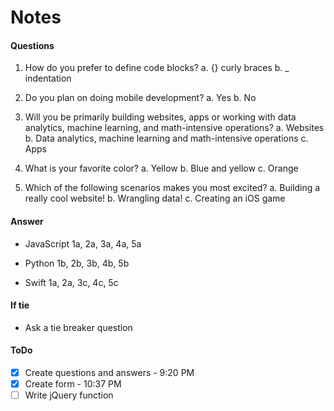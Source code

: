 # Notes

#### Questions
1. How do you prefer to define code blocks?
	a. {} curly braces
	b. _ indentation


2. Do you plan on doing mobile development?
	a. Yes
	b. No

3. Will you be primarily building websites, apps or working with data analytics, machine learning, and math-intensive operations?
	a. Websites
	b. Data analytics, machine learning and math-intensive operations
	c. Apps

4. What is your favorite color?
	a. Yellow
	b. Blue and yellow
	c. Orange

5. Which of the following scenarios makes you most excited?
 a. Building a really cool website!
 b. Wrangling data!
 c. Creating an iOS game


#### Answer
- JavaScript
1a, 2a, 3a, 4a, 5a

- Python
1b, 2b, 3b, 4b, 5b

- Swift
1a, 2a, 3c, 4c, 5c

#### If tie
- Ask a tie breaker question

#### ToDo
- [x] Create questions and answers - 9:20 PM
- [x] Create form - 10:37 PM
- [ ] Write jQuery function